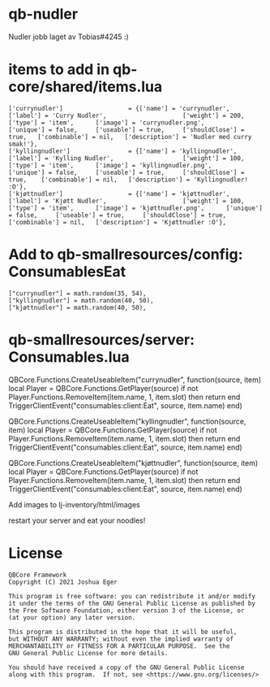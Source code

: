 # qb-nudler
Nudler jobb laget av Tobias#4245 :)

# items to add in qb-core/shared/items.lua
	['currynudler'] 				 = {['name'] = 'currynudler', 			 	  	  	['label'] = 'Curry Nudler', 					['weight'] = 200, 		['type'] = 'item', 		['image'] = 'currynudler.png', 				['unique'] = false, 	['useable'] = true, 	['shouldClose'] = true,   ['combinable'] = nil,   ['description'] = 'Nudler med curry smak!'},
	['kyllingnudler'] 				 = {['name'] = 'kyllingnudler', 			  	  	['label'] = 'Kylling Nudler', 					['weight'] = 100, 		['type'] = 'item', 		['image'] = 'kyllingnudler.png', 		['unique'] = false, 	['useable'] = true, 	['shouldClose'] = true,	   ['combinable'] = nil,   ['description'] = 'Kyllingnudler! :O'},
	['kjøttnudler'] 				 = {['name'] = 'kjøttnudler', 			  			['label'] = 'Kjøtt Nudler', 					['weight'] = 100, 		['type'] = 'item', 		['image'] = 'kjøttnudler.png', 		['unique'] = false, 	['useable'] = true, 	['shouldClose'] = true,	   ['combinable'] = nil,   ['description'] = 'Kjøttnudler :O'},

# Add to qb-smallresources/config: ConsumablesEat
    ["currynudler"] = math.random(35, 54),
    ["kyllingnudler"] = math.random(40, 50),
    ["kjøttnudler"] = math.random(40, 50),
	
# 	qb-smallresources/server: Consumables.lua

QBCore.Functions.CreateUseableItem("currynudler", function(source, item)
    local Player = QBCore.Functions.GetPlayer(source)
	if not Player.Functions.RemoveItem(item.name, 1, item.slot) then return end
    TriggerClientEvent("consumables:client:Eat", source, item.name)
end)

QBCore.Functions.CreateUseableItem("kyllingnudler", function(source, item)
    local Player = QBCore.Functions.GetPlayer(source)
	if not Player.Functions.RemoveItem(item.name, 1, item.slot) then return end
    TriggerClientEvent("consumables:client:Eat", source, item.name)
end)

QBCore.Functions.CreateUseableItem("kjøttnudler", function(source, item)
    local Player = QBCore.Functions.GetPlayer(source)
	if not Player.Functions.RemoveItem(item.name, 1, item.slot) then return end
    TriggerClientEvent("consumables:client:Eat", source, item.name)
end)

Add images to lj-inventory/html/images

restart your server and eat your noodles!

# License

    QBCore Framework
    Copyright (C) 2021 Joshua Eger

    This program is free software: you can redistribute it and/or modify
    it under the terms of the GNU General Public License as published by
    the Free Software Foundation, either version 3 of the License, or
    (at your option) any later version.

    This program is distributed in the hope that it will be useful,
    but WITHOUT ANY WARRANTY; without even the implied warranty of
    MERCHANTABILITY or FITNESS FOR A PARTICULAR PURPOSE.  See the
    GNU General Public License for more details.

    You should have received a copy of the GNU General Public License
    along with this program.  If not, see <https://www.gnu.org/licenses/>
